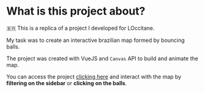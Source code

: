 # What is this project about?
🇧🇷 This is a replica of a project I developed for LOccitane.

My task was to create an interactive brazilian map formed by bouncing balls.

The project was created with VueJS and `Canvas` API to build and animate the map.

You can access the project [clicking here](https://filipemerker.github.io/brazilian-bouncing-balls/) and interact with the map by **filtering on the sidebar** or **clicking on the balls**.
